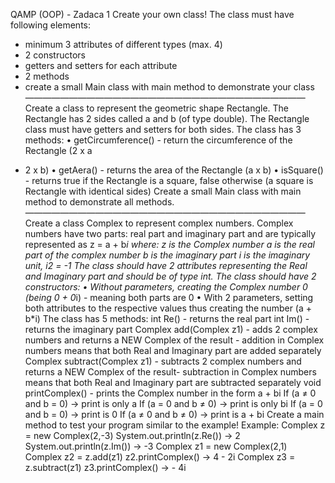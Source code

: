 QAMP (OOP) - Zadaca 1
Create your own class!
The class must have following elements:
- minimum 3 attributes of different types (max. 4)
- 2 constructors
- getters and setters for each attribute
- 2 methods
- create a small Main class with main method to demonstrate your class
  ————————————————————————————————
  Create a class to represent the geometric shape Rectangle. The
  Rectangle has 2 sides called a and b (of type double).
  The Rectangle class must have getters and setters for both sides.
  The class has 3 methods:
  • getCircumference() - return the circumference of the Rectangle (2 x a
+ 2 x b)
  • getAera() - returns the area of the Rectangle (a x b)
  • isSquare() - returns true if the Rectangle is a square, false otherwise
  (a square is Rectangle with identical sides)
  Create a small Main class with main method to demonstrate all
  methods.
  ————————————————————————————————
  Create a class Complex to represent complex numbers. Complex
  numbers have two parts: real part and imaginary part and are typically
  represented as z = a + b*i where:
  z is the Complex number
  a is the real part of the complex number
  b is the imaginary part
  i is the imaginary unit, i2 = -1
  The class should have 2 attributes representing the Real and
  Imaginary part and should be of type int.
  The class should have 2 constructors:
  • Without parameters, creating the Complex number 0 (being 0 + 0*i) -
  meaning both parts are 0
  • With 2 parameters, setting both attributes to the respective values
  thus creating the number (a + b*i)
  The class has 5 methods:
  int Re() - returns the real part
  int Im() - returns the imaginary part
  Complex add(Complex z1) - adds 2 complex numbers and returns a
  NEW Complex of the result - addition in Complex numbers means that
  both Real and Imaginary part are added separately
  Complex subtract(Complex z1) - subtracts 2 complex numbers and
  returns a NEW Complex of the result- subtraction in Complex numbers
  means that both Real and Imaginary part are subtracted separately
  void printComplex() - prints the Complex number in the form a + bi
  If (a ≠ 0 and b = 0) -> print is only a
  If (a = 0 and b ≠ 0) -> print is only bi
  If (a = 0 and b = 0) -> print is 0
  If (a ≠ 0 and b ≠ 0) -> print is a + bi
  Create a main method to test your program similar to the example!
  Example:
  Complex z = new Complex(2,-3)
  System.out.println(z.Re()) -> 2
  System.out.println(z.Im()) -> -3
  Complex z1 = new Complex(2,1)
  Complex z2 = z.add(z1)
  z2.printComplex() -> 4 - 2i
  Complex z3 = z.subtract(z1)
  z3.printComplex() -> - 4i